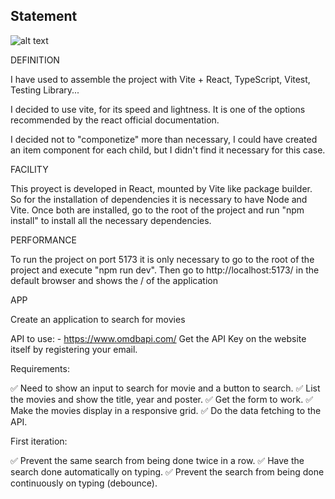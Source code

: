 ## Statement

![alt text](https://static1.makeuseofimages.com/wordpress/wp-content/uploads/2023/04/react-js-and-vite-js-logo-on-night-sky-background.jpg?q=50&fit=contain&w=1140&h=&dpr=1.5)

DEFINITION

I have used to assemble the project with Vite + React, TypeScript, Vitest, Testing Library...

I decided to use vite, for its speed and lightness. It is one of the options recommended by the react official documentation.

I decided not to "componetize" more than necessary, I could have created an item component for each child, but I didn't find it necessary for this case.

FACILITY

This proyect is developed in React, mounted by Vite like package builder. So for the installation of dependencies it is necessary to have Node and Vite. Once both are installed, go to the root of the project and run "npm install" to install all the necessary dependencies.

PERFORMANCE

To run the project on port 5173 it is only necessary to go to the root of the project and execute "npm run dev". Then go to http://localhost:5173/ in the default browser and shows the / of the application

APP

Create an application to search for movies

API to use: - https://www.omdbapi.com/
Get the API Key on the website itself by registering your email.

Requirements:

✅ Need to show an input to search for movie and a button to search.
✅ List the movies and show the title, year and poster.
✅ Get the form to work.
✅ Make the movies display in a responsive grid.
✅ Do the data fetching to the API.

First iteration:

✅ Prevent the same search from being done twice in a row.
✅ Have the search done automatically on typing.
✅ Prevent the search from being done continuously on typing (debounce).
